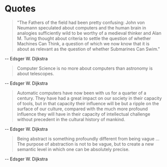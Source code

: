 # Quotes

> "The Fathers of the field had been pretty confusing: John von Neumann speculated about computers and the human brain
> in analogies sufficiently wild to be worthy of a medieval thinker and Alan M. Turing thought about criteria to settle
> the question of whether Machines Can Think, a question of which we now know that it is about as relevant as the question
> of whether Submarines Can Swim."

-- Edsger W. Dijkstra

> Computer Science is no more about computers than astronomy is about telescopes.

-- Edsger W. Dijkstra

> Automatic computers have now been with us for a quarter of a century. They have had a great impact on our society in
> their capacity of tools, but in that capacity their influence will be but a ripple on the surface of our culture,
> compared with the much more profound influence they will have in their capacity of intellectual challenge without
> precedent in the cultural history of mankind.

-- Edsger W. Dijkstra

> Being abstract is something profoundly different from being vague … The purpose of abstraction is not to be vague, but
> to create a new semantic level in which one can be absolutely precise.

-- Edsger W. Dijkstra